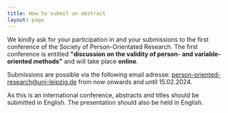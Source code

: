 ```yaml
---
title: How to submit an abstract
layout: page
---
```


<p>
  We kindly ask for your participation in and your submissions to the first conference of the Society of Person-Orientated Research. The first conference is entitled <b>"discussion on the validity of person- and variable-oriented methods"</b> and will take place <b>online</b>.
  <p/>
    
Submissions are possible via the following email adresse: person-oriented-research@uni-leipzig.de from now onwards and until 15.02.2024. 


  As this is an international conference, abstracts and titles should be submitted in English. The presentation should also be held in English.

